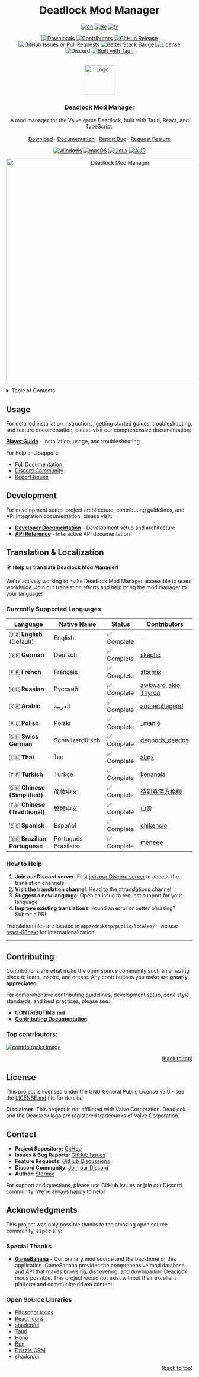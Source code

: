<!-- Improved compatibility of back to top link: See: https://github.com/othneildrew/Best-README-Template/pull/73 -->

<a id="readme-top"></a>

<div align="center">
<h1> Deadlock Mod Manager</h1>
</div>
<!-- Project Stats -->
<div align="center">

[![en](https://img.shields.io/badge/lang-en-red.svg)](https://github.com/deadlock-mod-manager/deadlock-mod-manager/blob/main/README.md)
[![de](https://img.shields.io/badge/lang-de-yellow.svg)](https://github.com/deadlock-mod-manager/deadlock-mod-manager/blob/main/README.de.md)
[![fr](https://img.shields.io/badge/lang-fr-blue.svg)](https://github.com/deadlock-mod-manager/deadlock-mod-manager/blob/main/README.fr.md)

[![Downloads][downloads-status]][downloads-url]
[![Contributors][contributors-status]][contributors-url]
[![GitHub Release][release-status]][release-url]
[![GitHub Issues or Pull Requests][issues-status]][issues-url]
[![Better Stack Badge](https://uptime.betterstack.com/status-badges/v1/monitor/1psci.svg)](https://uptime.betterstack.com/?utm_source=status_badge)
[![License][license-status]][license-url]
![Discord](https://img.shields.io/discord/1322369530386710568?label=discord)
[![Built with Tauri][tauri-status]][tauri-url]

</div>
<br />
<div align="center">
  <a href="https://github.com/deadlock-mod-manager/deadlock-mod-manager">
    <img src="./apps/desktop/src-tauri/icons/128x128.png" alt="Logo" width="80" height="80">
  </a>

  <h3 align="center">Deadlock Mod Manager</h3>

  <p align="center">
    A mod manager for the Valve game Deadlock, built with Tauri, React, and TypeScript.
    <br />
    <br />
    <a href="https://github.com/deadlock-mod-manager/deadlock-mod-manager/releases/latest">Download</a>
    ·
    <a href="https://docs.deadlockmods.app/">Documentation</a>
    ·
    <a href="https://github.com/deadlock-mod-manager/deadlock-mod-manager/issues/new?labels=bug&template=bug-report---.md">Report Bug</a>
    ·
    <a href="https://github.com/deadlock-mod-manager/deadlock-mod-manager/issues/new?labels=enhancement&template=feature-request---.md">Request Feature</a>
  </p>
  
<!-- Distribution & Platforms -->
[![Windows][windows-status]][windows-url]
[![macOS][macos-status]][macos-url]
[![Linux][linux-status]][linux-url]
[![AUR][aur-status]][aur-url]

  <img src="./docs/assets/mods.png" alt="Deadlock Mod Manager" width="600">
  
</div>

<br />

<!-- TABLE OF CONTENTS -->
<details>
  <summary>Table of Contents</summary>
  <ol>
    <li><a href="#screenshots">Screenshots</a></li>
    <li><a href="#usage">Usage</a></li>
    <li><a href="#whats-inside">What's inside?</a></li>
    <li><a href="#development">Development</a></li>
    <li><a href="#translation--localization">Translation & Localization</a></li>
    <li><a href="#contributing">Contributing</a></li>
    <li><a href="#license">License</a></li>
    <li><a href="#contact">Contact</a></li>
    <li><a href="#acknowledgments">Acknowledgments</a></li>
  </ol>
</details>

## Usage

For detailed installation instructions, getting started guides, troubleshooting, and feature documentation, please visit our comprehensive documentation:

**[Player Guide](https://docs.deadlockmods.app/using-mod-manager)** - Installation, usage, and troubleshooting

For help and support:

- [Full Documentation](https://docs.deadlockmods.app/)
- [Discord Community](https://deadlockmods.app/discord)
- [Report Issues](https://github.com/deadlock-mod-manager/deadlock-mod-manager/issues)

## Development

For development setup, project architecture, contributing guidelines, and API integration documentation, please visit:

- **[Developer Documentation](https://docs.deadlockmods.app/developer-docs)** - Development setup and architecture
- **[API Reference](https://docs.deadlockmods.app/api)** - Interactive API documentation

## Translation & Localization

🌍 **Help us translate Deadlock Mod Manager!**

We're actively working to make Deadlock Mod Manager accessible to users worldwide. Join our translation efforts and help bring the mod manager to your language!

### Currently Supported Languages

<!-- LANGUAGE_TABLE_START -->

| Language | Native Name | Status | Contributors |
|----------|-------------|--------|-------------|
| 🇺🇸 **English** (Default) | English | ✅ Complete | - |
| 🇩🇪 **German** | Deutsch | ✅ Complete | [skeptic](https://github.com/Skeptic-systems) |
| 🇫🇷 **French** | Français | ✅ Complete | [stormix](https://github.com/stormix) |
| 🇷🇺 **Russian** | Русский | ✅ Complete | [awkward_akio](https://discordapp.com/users/awkward_akio/), [Thyron](https://github.com/baka-thyron) |
| 🇸🇦 **Arabic** | العربية | ✅ Complete | [archeroflegend](https://discordapp.com/users/archeroflegend/) |
| 🇵🇱 **Polish** | Polski | ✅ Complete | [_manio](https://discordapp.com/users/_manio/) |
| 🇨🇭 **Swiss German** | Schwiizerdütsch | ✅ Complete | [degoods_deedos](https://discordapp.com/users/degoods_deedos/) |
| 🇹🇭 **Thai** | ไทย | ✅ Complete | [altqx](https://github.com/altqx) |
| 🇹🇷 **Turkish** | Türkçe | ✅ Complete | [kenanala](https://discordapp.com/users/kenanala/) |
| 🇨🇳 **Chinese (Simplified)** | 简体中文 | ✅ Complete | [待到春深方挽柳](mailto:sfk_04@qq.com) |
| 🇹🇼 **Chinese (Traditional)** | 繁體中文 | ✅ Complete | [白雲](https://github.com/phillychi3) |
| 🇪🇸 **Spanish** | Español | ✅ Complete | [chikencio](https://discordapp.com/users/chikencio) |
| 🇧🇷 **Brazilian Portuguese** | Português Brasileiro | ✅ Complete | [meneee](https://discordapp.com/users/meneee) |

<!-- LANGUAGE_TABLE_END -->

### How to Help

1. **Join our Discord server**: First [join our Discord server](https://deadlockmods.app/discord) to access the translation channels
2. **Visit the translation channel**: Head to the [#translations](https://discord.com/channels/1322369530386710568/1414203136939135067) channel
3. **Suggest a new language**: Open an issue to request support for your language
4. **Improve existing translations**: Found an error or better phrasing? Submit a PR!

Translation files are located in `apps/desktop/public/locales/` - we use [react-i18next](https://react.i18next.com/) for internationalization.

---

## Contributing

Contributions are what make the open source community such an amazing place to learn, inspire, and create. Any contributions you make are **greatly appreciated**.

For comprehensive contributing guidelines, development setup, code style standards, and best practices, please see:

- **[CONTRIBUTING.md](CONTRIBUTING.md)**
- **[Contributing Documentation](https://docs.deadlockmods.app/developer-docs/contributing)**

### Top contributors:

<a href="https://github.com/deadlock-mod-manager/deadlock-mod-manager/graphs/contributors">
  <img src="https://contrib.rocks/image?repo=stormix/deadlock-modmanager" alt="contrib.rocks image" />
</a>

<p align="right">(<a href="#readme-top">back to top</a>)</p>

## License

This project is licensed under the GNU General Public License v3.0 - see the [LICENSE.md](LICENSE.md) file for details.

**Disclaimer:** This project is not affiliated with Valve Corporation. Deadlock and the Deadlock logo are registered trademarks of Valve Corporation.

## Contact

- **Project Repository**: [GitHub](https://github.com/deadlock-mod-manager/deadlock-mod-manager)
- **Issues & Bug Reports**: [GitHub Issues](https://github.com/deadlock-mod-manager/deadlock-mod-manager/issues)
- **Feature Requests**: [GitHub Discussions](https://github.com/deadlock-mod-manager/deadlock-mod-manager/discussions)
- **Discord Community**: [Join our Discord](https://deadlockmods.app/discord)
- **Author**: [Stormix](https://github.com/Stormix)

For support and questions, please use GitHub Issues or join our Discord community. We're always happy to help!

<!-- ACKNOWLEDGMENTS -->

## Acknowledgments

This project was only possible thanks to the amazing open source community, especially:

### Special Thanks

- **[GameBanana](https://gamebanana.com/)** - Our primary mod source and the backbone of this application. GameBanana provides the comprehensive mod database and API that makes browsing, discovering, and downloading Deadlock mods possible. This project would not exist without their excellent platform and community-driven content.

### Open Source Libraries

- [Phosphor Icons](https://phosphoricons.com/)
- [React Icons](https://react-icons.github.io/react-icons/search)
- [shadcn/ui](https://ui.shadcn.com/)
- [Tauri](https://tauri.app/)
- [Hono](https://hono.dev/)
- [Bun](https://bun.sh/)
- [Drizzle ORM](https://orm.drizzle.team/)
- [shadcn/ui](https://ui.shadcn.com/)

<p align="right">(<a href="#readme-top">back to top</a>)</p>

[downloads-status]: https://img.shields.io/github/downloads/stormix/deadlock-modmanager/latest/total
[downloads-url]: https://github.com/deadlock-mod-manager/deadlock-mod-manager/releases/latest
[stars-status]: https://img.shields.io/github/stars/stormix/deadlock-modmanager
[stars-url]: https://github.com/deadlock-mod-manager/deadlock-mod-manager/stargazers
[release-status]: https://img.shields.io/github/v/release/stormix/deadlock-modmanager
[release-url]: https://github.com/deadlock-mod-manager/deadlock-mod-manager/releases/latest
[issues-status]: https://img.shields.io/github/issues/stormix/deadlock-modmanager
[issues-url]: https://github.com/deadlock-mod-manager/deadlock-mod-manager/issues
[license-status]: https://img.shields.io/github/license/stormix/deadlock-modmanager
[license-url]: https://github.com/deadlock-mod-manager/deadlock-mod-manager/blob/main/LICENSE.md
[aur-status]: https://img.shields.io/aur/version/deadlock-modmanager
[aur-url]: https://aur.archlinux.org/packages/deadlock-modmanager
[tauri-status]: https://img.shields.io/badge/built_with-Tauri-24C8DB?logo=tauri
[tauri-url]: https://tauri.app/
[typescript-status]: https://img.shields.io/badge/typescript-007ACC?logo=typescript&logoColor=white
[typescript-url]: https://www.typescriptlang.org/
[rust-status]: https://img.shields.io/badge/rust-000000?logo=rust&logoColor=white
[rust-url]: https://www.rust-lang.org/
[commit-activity-status]: https://img.shields.io/github/commit-activity/m/stormix/deadlock-modmanager
[commit-activity-url]: https://github.com/deadlock-mod-manager/deadlock-mod-manager/graphs/commit-activity
[last-commit-status]: https://img.shields.io/github/last-commit/stormix/deadlock-modmanager
[last-commit-url]: https://github.com/deadlock-mod-manager/deadlock-mod-manager/commits/main
[contributors-status]: https://img.shields.io/github/contributors/stormix/deadlock-modmanager
[contributors-url]: https://github.com/deadlock-mod-manager/deadlock-mod-manager/graphs/contributors
[forks-status]: https://img.shields.io/github/forks/stormix/deadlock-modmanager
[forks-url]: https://github.com/deadlock-mod-manager/deadlock-mod-manager/network/members
[windows-status]: https://img.shields.io/badge/Windows-0078D6?logo=windows&logoColor=white
[windows-url]: https://github.com/deadlock-mod-manager/deadlock-mod-manager/releases/latest
[macos-status]: https://img.shields.io/badge/macOS-000000?logo=apple&logoColor=white
[macos-url]: https://github.com/deadlock-mod-manager/deadlock-mod-manager/releases/latest
[linux-status]: https://img.shields.io/badge/Linux-FCC624?logo=linux&logoColor=black
[linux-url]: https://github.com/deadlock-mod-manager/deadlock-mod-manager/releases/latest
